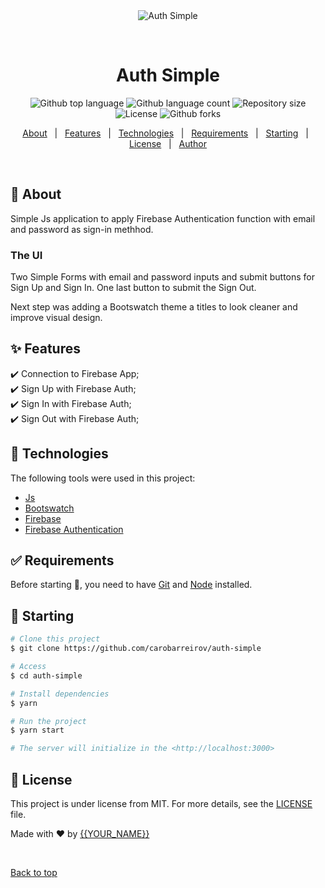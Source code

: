 <div align="center" id="top"> 
  <img src="./.github/app.gif" alt="Auth Simple" />

&#xa0;

  <!-- <a href="https://authsimple.netlify.app">Demo</a> -->
</div>

<h1 align="center">Auth Simple</h1>

<p align="center">
  <img alt="Github top language" src="https://img.shields.io/github/languages/top/carobarreirov/auth-simple?color=56BEB8">

  <img alt="Github language count" src="https://img.shields.io/github/languages/count/carobarreirov/auth-simple?color=56BEB8">

  <img alt="Repository size" src="https://img.shields.io/github/repo-size/carobarreirov/auth-simple?color=56BEB8">

  <img alt="License" src="https://img.shields.io/github/license/carobarreirov/auth-simple?color=56BEB8">

  <!-- <img alt="Github issues" src="https://img.shields.io/github/issues/carobarreirov/auth-simple?color=56BEB8" /> -->

  <img alt="Github forks" src="https://img.shields.io/github/forks/carobarreirov/auth-simple?color=56BEB8" />

  <!-- <img alt="Github stars" src="https://img.shields.io/github/stars/carobarreirov/auth-simple?color=56BEB8" /> -->
</p>

<!-- Status -->

<!-- <h4 align="center">
	🚧  Auth Simple 🚀 Under construction...  🚧
</h4>

<hr> -->

<p align="center">
  <a href="#dart-about">About</a> &#xa0; | &#xa0; 
  <a href="#sparkles-features">Features</a> &#xa0; | &#xa0;
  <a href="#rocket-technologies">Technologies</a> &#xa0; | &#xa0;
  <a href="#white_check_mark-requirements">Requirements</a> &#xa0; | &#xa0;
  <a href="#checkered_flag-starting">Starting</a> &#xa0; | &#xa0;
  <a href="#memo-license">License</a> &#xa0; | &#xa0;
  <a href="https://github.com/carobarreirov" target="_blank">Author</a>
</p>

<br>

## :dart: About

Simple Js application to apply Firebase Authentication function with email and password as sign-in methhod.

### The UI

Two Simple Forms with email and password inputs and submit buttons for Sign Up and Sign In.
One last button to submit the Sign Out.

Next step was adding a Bootswatch theme a titles to look cleaner and improve visual design.

## :sparkles: Features

:heavy_check_mark: Connection to Firebase App;\
:heavy_check_mark: Sign Up with Firebase Auth;\
:heavy_check_mark: Sign In with Firebase Auth;\
:heavy_check_mark: Sign Out with Firebase Auth;

## :rocket: Technologies

The following tools were used in this project:

- [Js](https://www.javascript.com/)
- [Bootswatch](https://bootswatch.com/)
- [Firebase](https://pt-br.reactjs.org/)
- [Firebase Authentication](https://reactnative.dev/)

## :white_check_mark: Requirements

Before starting :checkered_flag:, you need to have [Git](https://git-scm.com) and [Node](https://nodejs.org/en/) installed.

## :checkered_flag: Starting

```bash
# Clone this project
$ git clone https://github.com/carobarreirov/auth-simple

# Access
$ cd auth-simple

# Install dependencies
$ yarn

# Run the project
$ yarn start

# The server will initialize in the <http://localhost:3000>
```

## :memo: License

This project is under license from MIT. For more details, see the [LICENSE](LICENSE.md) file.

Made with :heart: by <a href="https://github.com/carobarreirov" target="_blank">{{YOUR_NAME}}</a>

&#xa0;

<a href="#top">Back to top</a>
